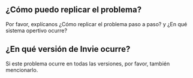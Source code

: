## ¿Cómo puedo replicar el problema?
Por favor, explícanos ¿Cómo replicar el problema paso a paso? y ¿En qué sistema opertivo ocurre?
## ¿En qué versión de Invie ocurre?
Si este problema ocurre en todas las versiones, por favor, también mencionarlo.
